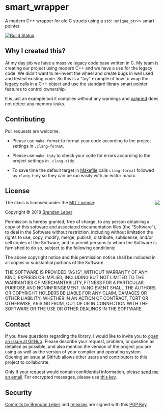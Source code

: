# smart_wrapper

A modern C++ wrapper for old C structs using a `std::unique_ptr<>`
smart pointer.

[![Build Status](https://travis-ci.org/BrendanLeber/smart_wrapper.svg?branch=master)](https://travis-ci.org/BrendanLeber/smart_wrapper)

## Why I created this?

At my day job we have a massive legacy code base written in C.  My
team is creating our project using modern C++ and we have a use for
the legacy code.  We didn't want to re-invent the wheel and create
bugs in well used and tested existing code.  So this is a "toy"
example of how to wrap the legacy calls in a C++ object and use the
standard library smart pointer features to control ownership.

It is just an example but it compiles without any warnings and
[valgrind](http://valgrind.org) does not detect any memory leaks.

## Contributing

Pull requests are welcome.

- Please use `make format` to format your code according to the
  project settings in `.clang-format`.

- Please use `make tidy` to check your code for errors according to
  the project settings in `.clang-tidy`.

- To save time the default target in [Makefile](Makefile) calls
  `clang-format` followed by `clang-tidy` so they can be run easily
  with an editor macro.

## License

<img align="right" src="http://opensource.org/trademarks/opensource/OSI-Approved-License-100x137.png">

The class is licensed under the [MIT License](http://opensource.org/licenses/MIT):

Copyright &copy; 2018 [Brendan Leber](http://www.brendanleber.com/)

Permission is hereby granted, free of charge, to any person obtaining
a copy of this software and associated documentation files (the
“Software”), to deal in the Software without restriction, including
without limitation the rights to use, copy, modify, merge, publish,
distribute, sublicense, and/or sell copies of the Software, and to
permit persons to whom the Software is furnished to do so, subject to
the following conditions:

The above copyright notice and this permission notice shall be
included in all copies or substantial portions of the Software.

THE SOFTWARE IS PROVIDED “AS IS”, WITHOUT WARRANTY OF ANY KIND,
EXPRESS OR IMPLIED, INCLUDING BUT NOT LIMITED TO THE WARRANTIES OF
MERCHANTABILITY, FITNESS FOR A PARTICULAR PURPOSE AND
NONINFRINGEMENT. IN NO EVENT SHALL THE AUTHORS OR COPYRIGHT HOLDERS BE
LIABLE FOR ANY CLAIM, DAMAGES OR OTHER LIABILITY, WHETHER IN AN ACTION
OF CONTRACT, TORT OR OTHERWISE, ARISING FROM, OUT OF OR IN CONNECTION
WITH THE SOFTWARE OR THE USE OR OTHER DEALINGS IN THE SOFTWARE.

## Contact

If you have questions regarding the library, I would like to invite
you to [open an issue at
GitHub](https://github.com/BrendanLeber/smart_wrapper/issues/new).
Please describe your request, problem, or question as detailed as
possible, and also mention the version of the project you are using as
well as the version of your compiler and operating system.  Opening an
issue at GitHub allows other users and contributors to this project to
collaborate.

Only if your request would contain confidential information, please
[send me an email](mailto:brendan@brendanleber.com).  For encrypted messages,
please use [this key](https://keybase.io/brendanleber/pgp_keys.asc).

## Security

[Commits by Brendan
Leber](https://github.com/BrendanLeber/smart_wrapper/commits) and
[releases](https://github.com/BrendanLeber/smart_wrapper/releases) are signed with
this [PGP
Key](https://keybase.io/brendanleber/pgp_keys.asc?fingerprint=EA6B6FC0EF151B355EBEA4AF3D51B090DCF5AC42).

